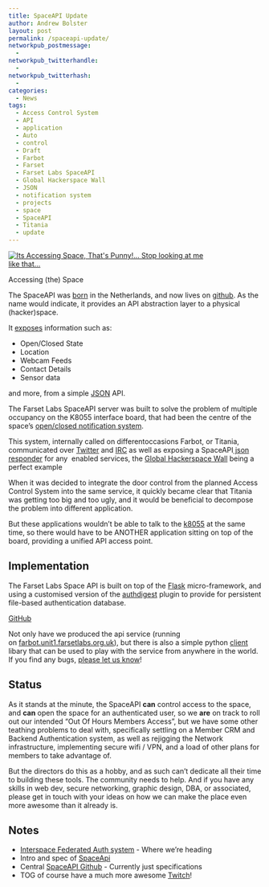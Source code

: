 ```yaml
---
title: SpaceAPI Update
author: Andrew Bolster
layout: post
permalink: /spaceapi-update/
networkpub_postmessage:
  - 
networkpub_twitterhandle:
  - 
networkpub_twitterhash:
  - 
categories:
  - News
tags:
  - Access Control System
  - API
  - application
  - Auto
  - control
  - Draft
  - Farbot
  - Farset
  - Farset Labs SpaceAPI
  - Global Hackerspace Wall
  - JSON
  - notification system
  - projects
  - space
  - SpaceAPI
  - Titania
  - update
---
```

<div id="attachment_612" style="width: 410px" class="wp-caption alignright">
  <a href="http://i2.wp.com/farsetlabs.org.uk/blog/wp-content/uploads/2012/08/rrl-armadillo-rocket-ship-1008b.jpg"><img class="size-full wp-image-612" title="Space API" src="http://i2.wp.com/farsetlabs.org.uk/blog/wp-content/uploads/2012/08/rrl-armadillo-rocket-ship-1008b.jpg?fit=400%2C615" alt="Its Accessing Space, That's Punny!... Stop looking at me like that..." data-recalc-dims="1" /></a><p class="wp-caption-text">
    Accessing (the) Space
  </p>
</div>

The SpaceAPI was [born][1] in the Netherlands, and now lives on [github][2]. As the name would indicate, it provides an API abstraction layer to a physical (hacker)space.

It [exposes][3] information such as:  
* Open/Closed State  
* Location  
* Webcam Feeds  
* Contact Details  
* Sensor data

and more, from a simple [JSON][4] API.

The Farset Labs SpaceAPI server was built to solve the problem of multiple occupancy on the K8055 interface board, that had been the centre of the space&#8217;s [open/closed notification system][5].

This system, internally called on differentoccasions Farbot, or Titania, communicated over [Twitter][6] and [IRC](irc://irc.freenode.net:6667/farsetlabs) as well as exposing a SpaceAPI[ json responder](http://unit1.farsetlabs.org.uk/spaceapi/space/) for any  enabled services, the [Global Hackerspace Wall][7] being a perfect example

When it was decided to integrate the door control from the planned Access Control System into the same service, it quickly became clear that Titania was getting too big and too ugly, and it would be beneficial to decompose the problem into different application.

But these applications wouldn&#8217;t be able to talk to the [k8055][8] at the same time, so there would have to be ANOTHER application sitting on top of the board, providing a unified API access point.<!--more-->

## Implementation

The Farset Labs Space API is built on top of the [Flask][9] micro-framework, and using a customised version of the [authdigest][10] plugin to provide for persistent file-based authentication database.

[GitHub][11]

Not only have we produced the api service (running on [farbot.unit1.farsetlabs.org.uk][12]), but there is also a simple python [client][13] libary that can be used to play with the service from anywhere in the world. If you find any bugs, [please let us know][14]!

## Status

As it stands at the minute, the SpaceAPI **can** control access to the space, and **can** open the space for an authenticated user, so we **are** on track to roll out our intended &#8220;Out Of Hours Members Access&#8221;, but we have some other teathing problems to deal with, specifically settling on a Member CRM and Backend Authentication system, as well as rejigging the Network infrastructure, implementing secure wifi / VPN, and a load of other plans for members to take advantage of.

But the directors do this as a hobby, and as such can&#8217;t dedicate all their time to building these tools. The community needs to help. And if you have any skills in web dev, secure networking, graphic design, DBA, or associated, please get in touch with your ideas on how we can make the place even more awesome than it already is.

## Notes

*   [Interspace Federated Auth system][15] - Where we&#8217;re heading
*   Intro and spec of [SpaceApi][16]
*   Central [SpaceAPI Github][17] - Currently just specifications
*   TOG of course have a much more awesome [Twitch](http://www.youtube.com/watch?v=VhgZyPl6p44)!

 [1]: https://hackerspaces.nl/spaceapi/
 [2]: https://github.com/SpaceApi
 [3]: http://unit1.farsetlabs.org.uk/spaceapi/space/
 [4]: http://www.json.org/
 [5]: http://www.andrewbolster.info/blog/2012/04/k8055-usb-python-twitter-irc-space-indicator-as-a-os-service/
 [6]: http://twitter.com/farsetlabs
 [7]: http://hackerspaces.me
 [8]: http://www.velleman.eu/products/view/?country=be&lang=en&id=351346
 [9]: http://flask.pocoo.org/
 [10]: http://flask.pocoo.org/snippets/31/
 [11]: http://github.com/FarsetLabs/SpaceAPI
 [12]: http://unit1.farsetlabs.org.uk/spaceapi
 [13]: https://github.com/FarsetLabs/SpaceAPI/blob/master/SpaceAPIClient.py
 [14]: https://github.com/FarsetLabs/SpaceAPI/issues
 [15]: http://spacefed.net/wiki/index.php/SpaceFED
 [16]: http://hackerspaces.nl/spaceapi/
 [17]: https://github.com/SpaceApi/SpaceApi
